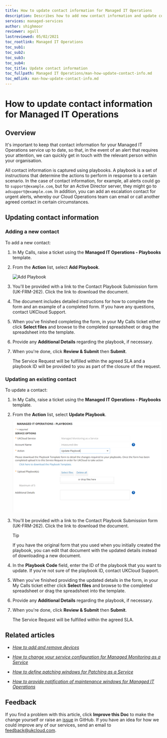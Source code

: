 ```yaml
---
title: How to update contact information for Managed IT Operations
description: Describes how to add new contact information and update contact information for Managed IT Operations using playbooks
services: managed-services
author: shighmoor
reviewer: agull
lastreviewed: 05/02/2021
toc_rootlink: Managed IT Operations
toc_sub1: 
toc_sub2:
toc_sub3:
toc_sub4:
toc_title: Update contact information
toc_fullpath: Managed IT Operations/man-how-update-contact-info.md
toc_mdlink: man-how-update-contact-info.md
---
```


# How to update contact information for Managed IT Operations

## Overview

It's important to keep that contact information for your Managed IT Operations service up to date, so that, in the event of an alert that requires your attention, we can quickly get in touch with the relevant person within your organisation.

All contact information is captured using playbooks. A playbook is a set of instructions that determine the actions to perform in response to a certain scenario. In the case of contact information, for example, all alerts could go to `support@example.com`, but for an Active Director server, they might go to `adsupport@example.com`. In addition, you can add an escalation contact for urgent alerts, whereby our Cloud Operations team can email or call another agreed contact in certain circumstances.

## Updating contact information

### Adding a new contact

To add a new contact:

1. In My Calls, raise a ticket using the **Managed IT Operations - Playbooks** template.

2. From the **Action** list, select **Add Playbook**.

   ![Add Playbook](images/man-playbook-template.png)

3. You'll be provided with a link to the Contact Playbook Submission form (UK-FRM-262). Click the link to download the document.

4. The document includes detailed instructions for how to complete the form and an example of a completed form. If you have any questions, contact UKCloud Support.

5. When you've finished completing the form, in your My Calls ticket either click **Select files** and browse to the completed spreadsheet or drag the spreadsheet into the template.

6. Provide any **Additional Details** regarding the playbook, if necessary.

7. When you're done, click **Review & Submit** then **Submit**.

   The Service Request will be fulfilled within the agreed SLA and a playbook ID will be provided to you as part of the closure of the request.

### Updating an existing contact

To update a contact:

1. In My Calls, raise a ticket using the **Managed IT Operations - Playbooks** template.

2. From the **Action** list, select **Update Playbook**.

   ![Update Playbook](images/man-update-playbook.png)

3. You'll be provided with a link to the Contact Playbook Submission form (UK-FRM-262). Click the link to download the document.

   > [!TIP]
   > If you have the original form that you used when you initially created the playbook, you can edit that document with the updated details instead of downloading a new document.

4. In the **Playbook Code** field, enter the ID of the playbook that you want to update. If you're not sure of the playbook ID, contact UKCloud Support.

5. When you've finished providing the updated details in the form, in your My Calls ticket either click **Select files** and browse to the completed spreadsheet or drag the spreadsheet into the template.

6. Provide any **Additional Details** regarding the playbook, if necessary.

7. When you're done, click **Review & Submit** then **Submit**.

   The Service Request will be fulfilled within the agreed SLA.

## Related articles

- [*How to add and remove devices*](man-how-add-remove-devices.md)

- [*How to change your service configuration for Managed Monitoring as a Service*](man-monitoring-how-change-config.md)

- [*How to define patching windows for Patching as a Service*](man-patching-how-define-window.md)

- [*How to provide notification of maintenance windows for Managed IT Operations*](man-how-notify-maintenance.md)

## Feedback

If you find a problem with this article, click **Improve this Doc** to make the change yourself or raise an [issue](https://github.com/UKCloud/documentation/issues) in GitHub. If you have an idea for how we could improve any of our services, send an email to <feedback@ukcloud.com>.

